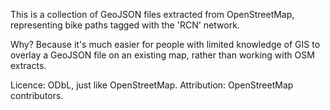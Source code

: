 This is a collection of GeoJSON files extracted from OpenStreetMap, representing bike paths tagged with the 'RCN' network.

Why? Because it's much easier for people with limited knowledge of GIS to overlay a GeoJSON file on an existing map, rather than working with OSM extracts.

Licence: ODbL, just like OpenStreetMap. Attribution: OpenStreetMap contributors.

